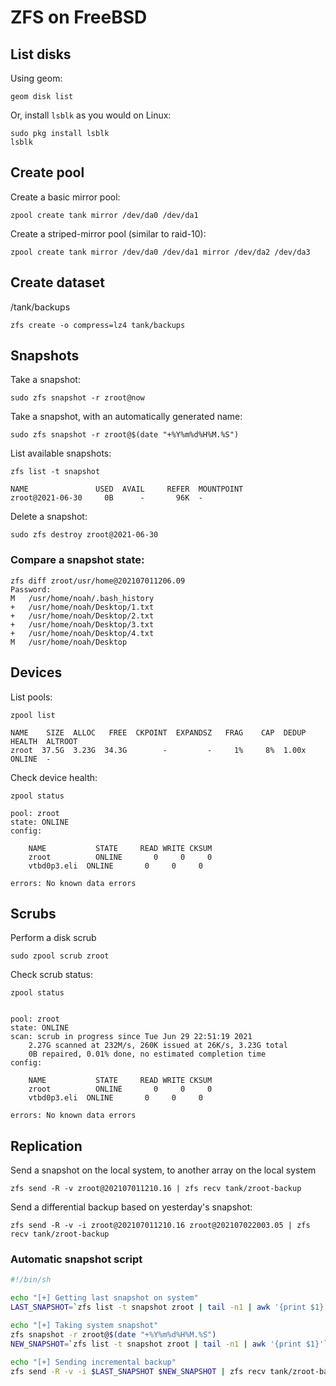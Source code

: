 # ZFS on FreeBSD

## List disks

Using geom: 

    geom disk list

Or, install `lsblk` as you would on Linux: 

    sudo pkg install lsblk
    lsblk

## Create pool

Create a basic mirror pool: 

    zpool create tank mirror /dev/da0 /dev/da1

Create a striped-mirror pool (similar to raid-10): 

    zpool create tank mirror /dev/da0 /dev/da1 mirror /dev/da2 /dev/da3

## Create dataset

/tank/backups
    
    zfs create -o compress=lz4 tank/backups

## Snapshots

Take a snapshot: 

    sudo zfs snapshot -r zroot@now

Take a snapshot, with an automatically generated name: 

    sudo zfs snapshot -r zroot@$(date "+%Y%m%d%H%M.%S")


List available snapshots: 

    zfs list -t snapshot

    NAME               USED  AVAIL     REFER  MOUNTPOINT
    zroot@2021-06-30     0B      -       96K  -

Delete a snapshot: 

    sudo zfs destroy zroot@2021-06-30


### Compare a snapshot state: 

```
zfs diff zroot/usr/home@202107011206.09
Password:
M	/usr/home/noah/.bash_history
+	/usr/home/noah/Desktop/1.txt
+	/usr/home/noah/Desktop/2.txt
+	/usr/home/noah/Desktop/3.txt
+	/usr/home/noah/Desktop/4.txt
M	/usr/home/noah/Desktop
```

## Devices

List pools: 

    zpool list

    NAME    SIZE  ALLOC   FREE  CKPOINT  EXPANDSZ   FRAG    CAP  DEDUP    HEALTH  ALTROOT
    zroot  37.5G  3.23G  34.3G        -         -     1%     8%  1.00x    ONLINE  -

Check device health: 

    zpool status

    pool: zroot
    state: ONLINE
    config:

        NAME           STATE     READ WRITE CKSUM
        zroot          ONLINE       0     0     0
        vtbd0p3.eli  ONLINE       0     0     0

    errors: No known data errors

## Scrubs

Perform a disk scrub

    sudo zpool scrub zroot

Check scrub status: 

    zpool status 


    pool: zroot
    state: ONLINE
    scan: scrub in progress since Tue Jun 29 22:51:19 2021
        2.27G scanned at 232M/s, 260K issued at 26K/s, 3.23G total
        0B repaired, 0.01% done, no estimated completion time
    config:

        NAME           STATE     READ WRITE CKSUM
        zroot          ONLINE       0     0     0
        vtbd0p3.eli  ONLINE       0     0     0

    errors: No known data errors


## Replication

Send a snapshot on the local system, to another array on the local system

    zfs send -R -v zroot@202107011210.16 | zfs recv tank/zroot-backup

Send a differential backup based on yesterday's snapshot: 

    zfs send -R -v -i zroot@202107011210.16 zroot@202107022003.05 | zfs recv tank/zroot-backup


### Automatic snapshot script

```sh
#!/bin/sh

echo "[+] Getting last snapshot on system"
LAST_SNAPSHOT=`zfs list -t snapshot zroot | tail -n1 | awk '{print $1}'`

echo "[+] Taking system snapshot"
zfs snapshot -r zroot@$(date "+%Y%m%d%H%M.%S")
NEW_SNAPSHOT=`zfs list -t snapshot zroot | tail -n1 | awk '{print $1}'`

echo "[+] Sending incremental backup"
zfs send -R -v -i $LAST_SNAPSHOT $NEW_SNAPSHOT | zfs recv tank/zroot-backup

```
